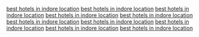 <a href="https://maps.google.bi/url?q=https://sunvilla.in">best hotels in indore location</a>
<a href="https://images.google.bi/url?q=https://sunvilla.in/">best hotels in indore location</a>
<a href="https://maps.google.com.ly/url?q=https://sunvilla.in/">best hotels in indore location</a>
<a href="https://images.google.dj/url?q=https://sunvilla.in/">best hotels in indore location</a>
<a href="https://images.google.rw/url?q=https://sunvilla.in/">best hotels in indore location</a>
<a href="https://images.google.rw/url?q=https://sunvilla.in">best hotels in indore location</a>
<a href="https://www.google.je/url?q=https://sunvilla.in">best hotels in indore location</a>
<a href="https://images.google.tm/url?q=https://sunvilla.in/">best hotels in indore location</a>
<a href="https://images.google.co.zw/url?q=https://sunvilla.in/">best hotels in indore location</a>
<a href="https://maps.google.com.om/url?q=https://sunvilla.in">best hotels in indore location</a>
